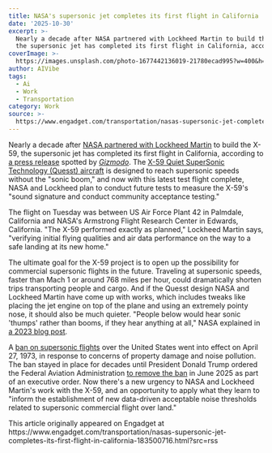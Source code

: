 ```yaml
---
title: NASA's supersonic jet completes its first flight in California
date: '2025-10-30'
excerpt: >-
  Nearly a decade after NASA partnered with Lockheed Martin to build the X-59,
  the supersonic jet has completed its first flight in California, accordin...
coverImage: >-
  https://images.unsplash.com/photo-1677442136019-21780ecad995?w=400&h=200&fit=crop&auto=format
author: AIVibe
tags:
  - Ai
  - Work
  - Transportation
category: Work
source: >-
  https://www.engadget.com/transportation/nasas-supersonic-jet-completes-its-first-flight-in-california-183500716.html?src=rss
---
```

<p>Nearly a decade after <a target="_blank" class="link" href="https://www.engadget.com/2016-03-01-nasa-supersonic-jet-design-award.html" data-i13n="cpos:1;pos:1">NASA partnered with Lockheed Martin</a> to build the X-59, the supersonic jet has completed its first flight in California, according to <a target="_blank" class="link" href="https://www.forbes.com/sites/marisagarcia/2025/06/09/trump-clears-us-for-supersonic-flights-ending-50-year-ban/" data-i13n="cpos:2;pos:1">a press release</a> spotted by <a target="_blank" class="link" href="https://www.forbes.com/sites/marisagarcia/2025/06/09/trump-clears-us-for-supersonic-flights-ending-50-year-ban/" data-i13n="cpos:3;pos:1"><em>Gizmodo</em></a>. The <a target="_blank" class="link" href="https://www.engadget.com/nasas-new-x-59-plane-could-hit-supersonic-speeds-with-minimal-sonic-boom-210037676.html" data-i13n="cpos:4;pos:1">X-59 Quiet SuperSonic Technology (Quesst) aircraft</a> is designed to reach supersonic speeds without the &quot;sonic boom,&quot; and now with this latest test flight complete, NASA and Lockheed plan to conduct future tests to measure the X-59&#39;s &quot;sound signature and conduct community acceptance testing.&quot;</p><p>The flight on Tuesday was between US Air Force Plant 42 in Palmdale, California and NASA&#39;s Armstrong Flight Research Center in Edwards, California. &quot;The X-59 performed exactly as planned,&quot; Lockheed Martin says, &quot;verifying initial flying qualities and air data performance on the way to a safe landing at its new home.&quot;</p><p>The ultimate goal for the X-59 project is to open up the possibility for commercial supersonic flights in the future. Traveling at supersonic speeds, faster than Mach 1 or around 768 miles per hour, could dramatically shorten trips transporting people and cargo. And if the Quesst design NASA and Lockheed Martin have come up with works, which includes tweaks like placing the jet engine on top of the plane and using an extremely pointy nose, it should also be much quieter. &quot;People below would hear sonic &#39;thumps&#39; rather than booms, if they hear anything at all,&quot; NASA explained in <a target="_blank" class="link" href="https://www.nasa.gov/centers-and-facilities/armstrong/nasas-quesst-reassessing-a-50-year-supersonic-speed-limit/" data-i13n="cpos:5;pos:1">a 2023 blog post</a>.</p><p>A <a target="_blank" class="link" href="https://www.nytimes.com/1973/03/28/archives/supersonic-civilianflights-over-us-are-outlawed.html" data-i13n="cpos:6;pos:1">ban on supersonic flights</a> over the United States went into effect on April 27, 1973, in response to concerns of property damage and noise pollution. The ban stayed in place for decades until&nbsp;President Donald Trump ordered the Federal Aviation Administration <a target="_blank" class="link" href="https://www.forbes.com/sites/marisagarcia/2025/06/09/trump-clears-us-for-supersonic-flights-ending-50-year-ban/" data-i13n="cpos:7;pos:1">to remove the ban</a> in June 2025 as part of an executive order. Now there&#39;s a new urgency to NASA and Lockheed Martin&#39;s work with the X-59, and an opportunity to apply what they learn to &quot;inform the establishment of new data-driven acceptable noise thresholds related to supersonic commercial flight over land.&quot;</p>This article originally appeared on Engadget at https://www.engadget.com/transportation/nasas-supersonic-jet-completes-its-first-flight-in-california-183500716.html?src=rss
